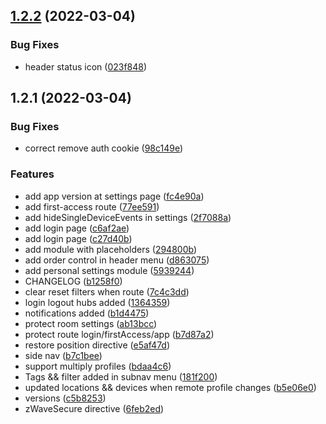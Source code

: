 ## [1.2.2](https://github.com/Xel4ek/Z-Wave-Light/compare/v1.2.1...v1.2.2) (2022-03-04)


### Bug Fixes

* header status icon ([023f848](https://github.com/Xel4ek/Z-Wave-Light/commit/023f848a496db9717ee8713c503347c60193c5c9))



## 1.2.1 (2022-03-04)


### Bug Fixes

* correct remove auth cookie ([98c149e](https://github.com/Xel4ek/Z-Wave-Light/commit/98c149e8c79ce80119f83927b08de39f10dd9bed))


### Features

* add app version at settings page ([fc4e90a](https://github.com/Xel4ek/Z-Wave-Light/commit/fc4e90a47a90aea454374236220f9a59ad7495f8))
* add first-access route ([77ee591](https://github.com/Xel4ek/Z-Wave-Light/commit/77ee5918284afe616d6a81bc46dfb2169a0da334))
* add hideSingleDeviceEvents in settings ([2f7088a](https://github.com/Xel4ek/Z-Wave-Light/commit/2f7088ad96639ff0e0a624b8e08979b45708117e))
* add login page ([c6af2ae](https://github.com/Xel4ek/Z-Wave-Light/commit/c6af2ae9fb69f38b08e433630b9fba47b512e2b7))
* add login page ([c27d40b](https://github.com/Xel4ek/Z-Wave-Light/commit/c27d40b03c7d634ad36b8ba6eef4fd0aea1efeb6))
* add module with placeholders ([294800b](https://github.com/Xel4ek/Z-Wave-Light/commit/294800b3cbff2b5bec4dab1ba93e1ce38d5e1f06))
* add order control in header menu ([d863075](https://github.com/Xel4ek/Z-Wave-Light/commit/d8630757b5c865819489c187d7b8131ddd1f23f7))
* add personal settings module ([5939244](https://github.com/Xel4ek/Z-Wave-Light/commit/5939244925e8d7cad8253702594c5ccfde290713))
* CHANGELOG ([b1258f0](https://github.com/Xel4ek/Z-Wave-Light/commit/b1258f0c1aaac92011f0a3d86ee4cc2bf0db7ab1))
* clear reset filters when route ([7c4c3dd](https://github.com/Xel4ek/Z-Wave-Light/commit/7c4c3dde23bb95399c7d67f6eae16efcaf490aca))
* login logout hubs added ([1364359](https://github.com/Xel4ek/Z-Wave-Light/commit/1364359b736db0ff23fe250867f832b52b1b826d))
* notifications added ([b1d4475](https://github.com/Xel4ek/Z-Wave-Light/commit/b1d44756fa128aa3c64fc89e96e9c662b0103a85))
* protect room settings ([ab13bcc](https://github.com/Xel4ek/Z-Wave-Light/commit/ab13bcc5fccc4a3e727aa3244ae46cad8cb8e0fa))
* protect route login/firstAccess/app ([b7d87a2](https://github.com/Xel4ek/Z-Wave-Light/commit/b7d87a272c444c3108e488047f385d17c232940b))
* restore position directive ([e5af47d](https://github.com/Xel4ek/Z-Wave-Light/commit/e5af47de0dbf19b087e58be2d148c14241391981))
* side nav ([b7c1bee](https://github.com/Xel4ek/Z-Wave-Light/commit/b7c1bee35cba419864f352b8647555b113c3cf3d))
* support multiply profiles ([bdaa4c6](https://github.com/Xel4ek/Z-Wave-Light/commit/bdaa4c61d33ba52a97a5e7a4fb0ff03dc54ef9c6))
* Tags && filter added in subnav menu ([181f200](https://github.com/Xel4ek/Z-Wave-Light/commit/181f200be0e0714841fdd130622fb078d1392295))
* updated locations && devices when remote profile changes ([b5e06e0](https://github.com/Xel4ek/Z-Wave-Light/commit/b5e06e007b0451c2a644c6830a8d2a914e4dac2d))
* versions ([c5b8253](https://github.com/Xel4ek/Z-Wave-Light/commit/c5b8253f3023845af5e39c43eb091cd179d3b494))
* zWaveSecure directive ([6feb2ed](https://github.com/Xel4ek/Z-Wave-Light/commit/6feb2edc72b19654b1c7e117330151356c0c72f7))



